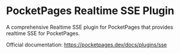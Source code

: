 # PocketPages Realtime SSE Plugin

A comprehensive Realtime SSE plugin for PocketPages that provides realtime SSE for PocketPages.

Official documentation: https://pocketpages.dev/docs/plugins/sse
